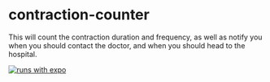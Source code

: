 # contraction-counter
This will count the contraction duration and frequency, as well as notify you when you should contact the doctor, and when you should head to the hospital. 

[![runs with expo](https://img.shields.io/badge/Runs%20with%20Expo-4630EB.svg?style=flat-square&logo=EXPO&labelColor=f3f3f3&logoColor=000)](https://expo.io/)
